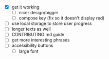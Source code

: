 - [x] get it working
  - [ ] nicer design/bigger
  - [ ] compose key (fix so it doesn't display red)
- [ ] use local storage to store user progress
- [ ] longer texts as well
- [ ] CONTRIBUTING.md guide
- [ ] get more interesting phrases
- [ ] accessibility buttons
  - [ ] large font
